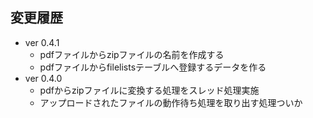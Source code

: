 ## 変更履歴
* ver 0.4.1
  * pdfファイルからzipファイルの名前を作成する
  * pdfファイルからfilelistsテーブルへ登録するデータを作る
* ver 0.4.0
  * pdfからzipファイルに変換する処理をスレッド処理実施
  * アップロードされたファイルの動作待ち処理を取り出す処理ついか
